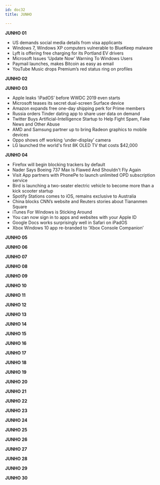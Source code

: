 ```yaml
---
id: doc32
title: JUNHO

---
```


**JUNHO 01**

- US demands social media details from visa applicants
- Windows 7, Windows XP computers vulnerable to BlueKeep malware
- Lyft is offering free charging for its Portland EV drivers
- Microsoft Issues ‘Update Now’ Warning To Windows Users
- Paymail launches, makes Bitcoin as easy as email
- YouTube Music drops Premium’s red status ring on profiles

**JUNHO 02**

**JUNHO 03**

- Apple leaks ‘iPadOS’ before WWDC 2019 even starts
- Microsoft teases its secret dual-screen Surface device
- Amazon expands free one-day shipping perk for Prime members
- Russia orders Tinder dating app to share user data on demand
- Twitter Buys Artificial-Intelligence Startup to Help Fight Spam, Fake News and Other Abuse
- AMD and Samsung partner up to bring Radeon graphics to mobile devices
- Oppo shows off working ‘under-display’ camera
- LG launched the world's first 8K OLED TV that costs $42,000

**JUNHO 04**

- Firefox will begin blocking trackers by default
- Nader Says Boeing 737 Max Is Flawed And Shouldn't Fly Again
- Visit App partners with PhonePe to launch unlimited OPD subscription service
- Bird is launching a two-seater electric vehicle to become more than a kick scooter startup
- Spotify Stations comes to iOS, remains exclusive to Australia
- China blocks CNN’s website and Reuters stories about Tiananmen Square
- iTunes For Windows is Sticking Around
- You can now sign in to apps and websites with your Apple ID
- Google Docs works surprisingly well in Safari on iPadOS
- Xbox Windows 10 app re-branded to ‘Xbox Console Companion’

**JUNHO 05**

**JUNHO 06**

**JUNHO 07**

**JUNHO 08**

**JUNHO 09**

**JUNHO 10**

**JUNHO 11**

**JUNHO 12**

**JUNHO 13**

**JUNHO 14**

**JUNHO 15**

**JUNHO 16**

**JUNHO 17**

**JUNHO 18**

**JUNHO 19**

**JUNHO 20**

**JUNHO 21**

**JUNHO 22**

**JUNHO 23**

**JUNHO 24**

**JUNHO 25**

**JUNHO 26**

**JUNHO 27**

**JUNHO 28**

**JUNHO 29**

**JUNHO 30**

